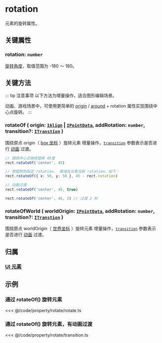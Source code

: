 # rotation

元素的旋转属性。

## 关键属性

### rotation: `number`

[旋转角度](../interface/math/Math.md#rotation)，取值范围为 -180 ～ 180。

## 关键方法

::: tip 注意事项
以下方法为增量操作，适合图形编辑场景。

动画、游戏场景中，可使用更简单的 [origin](./origin.md) / [around](./around.md) + rotation 属性实现围绕中心点旋转。
:::

### rotateOf ( origin: [`IAlign`](/reference/interface/math/Math.md#ialign) | [`IPointData`](../interface/math/Math#ipointdata), addRotation: `number`, transition?: [`ITranstion`](/reference/UI/transition.md#transition-itranstion) )

围绕原点 origin（ [box 坐标](/guide/advanced/coordinate.md#box-坐标系) ）旋转元素 <badge>增量操作</badge>，[`transition`](/reference/UI/transition.md#transition-itranstion) 参数表示是否进行 [动画](/guide/plugin/animate.md) 过渡。

```ts
// 围绕中心点继续旋转 45度
rect.rotateOf('center', 45)

// 想旋转到指定 rotation， 需减去元素当前 rotation，如下：
rect.rotateOf({ x: 50, y: 50 }, 45 - rect.rotation)

// 动画过渡
rect.rotateOf('center', 45, true)

rect.rotateOf('center', 45, 2) // 过渡 2 秒
```

### rotateOfWorld ( worldOrigin: [`IPointData`](../interface/math/Math#ipointdata), addRotation: `number`, transition?: [`ITranstion`](/reference/UI/transition.md#transition-itranstion) )

围绕原点 worldOrigin（ [世界坐标](/guide/advanced/coordinate.md#world-世界坐标系) ）旋转元素 <badge>增量操作</badge>，[`transition`](/reference/UI/transition.md#transition-itranstion) 参数表示是否进行 [动画](/guide/plugin/animate.md) 过渡。

## 归属

### [UI 元素](/reference/display/UI.md)

## 示例

### 通过 rotateOf() 旋转元素

<<< @/code/property/rotate/rotate.ts

### 通过 rotateOf() 旋转元素，有动画过渡

<<< @/code/property/rotate/transition.ts
